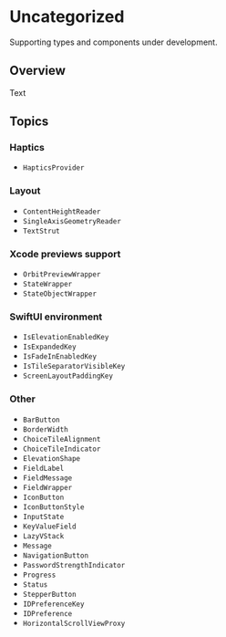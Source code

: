 # Uncategorized

Supporting types and components under development.

## Overview

<!--@START_MENU_TOKEN@-->Text<!--@END_MENU_TOKEN@-->

## Topics

### Haptics

- ``HapticsProvider``

### Layout

- ``ContentHeightReader``
- ``SingleAxisGeometryReader``
- ``TextStrut``

### Xcode previews support

- ``OrbitPreviewWrapper``
- ``StateWrapper``
- ``StateObjectWrapper``

### SwiftUI environment

- ``IsElevationEnabledKey``
- ``IsExpandedKey``
- ``IsFadeInEnabledKey``
- ``IsTileSeparatorVisibleKey``
- ``ScreenLayoutPaddingKey``

### Other

- ``BarButton``
- ``BorderWidth``
- ``ChoiceTileAlignment``
- ``ChoiceTileIndicator``
- ``ElevationShape``
- ``FieldLabel``
- ``FieldMessage``
- ``FieldWrapper``
- ``IconButton``
- ``IconButtonStyle``
- ``InputState``
- ``KeyValueField``
- ``LazyVStack``
- ``Message``
- ``NavigationButton``
- ``PasswordStrengthIndicator``
- ``Progress``
- ``Status``
- ``StepperButton``
- ``IDPreferenceKey``
- ``IDPreference``
- ``HorizontalScrollViewProxy``
